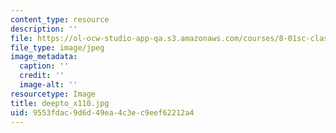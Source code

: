 ```yaml
---
content_type: resource
description: ''
file: https://ol-ocw-studio-app-qa.s3.amazonaws.com/courses/8-01sc-classical-mechanics-fall-2016/9553fdac9d6d49ea4c3ec9eef62212a4_deepto_x110.jpg
file_type: image/jpeg
image_metadata:
  caption: ''
  credit: ''
  image-alt: ''
resourcetype: Image
title: deepto_x110.jpg
uid: 9553fdac-9d6d-49ea-4c3e-c9eef62212a4
---
```

